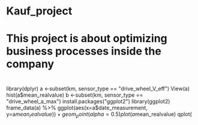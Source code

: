 # Kauf_project
# This project is about optimizing business processes inside the company
#
library(dplyr)
a <-subset(km, sensor_type == "drive_wheel_V_eff")
View(a)
hist(a$mean_realvalue)
b <-subset(km, sensor_type == "drive_wheel_a_max")
install.packages("ggplot2")
library(ggplot2)
frame_data(a) %>%
  ggplot(aes(x=a$date_measurement, y=a$mean_realvalue))+
  geom_point(alpha=0.5)
plot(a$mean_realvalue)
qplot(
